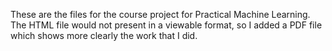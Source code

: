 These are the files for the course project for Practical Machine Learning. The HTML file would not present in a viewable format, so I added a PDF file which shows more clearly the work that I did.